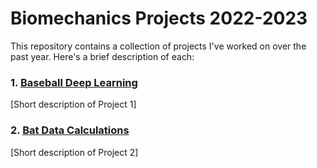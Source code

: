 # Biomechanics Projects 2022-2023

This repository contains a collection of projects I've worked on over the past year. Here's a brief description of each:

### 1. [Baseball Deep Learning](./Baseball%20Deep%20Learning)

[Short description of Project 1]

### 2. [Bat Data Calculations](./Bat%20Data%20Calculations)

[Short description of Project 2]


